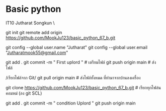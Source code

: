 # Basic python
IT10 Jutharat Songkun \


git init
git remote add origin https://github.com/MookJu123/basic_python_67_b.git

git config --global user.name "Jutharat"
git config --global user.email "Jutharatmook55@gmail.com"

git add . 
git commit -m " First uplord "                                  # เตรียมไฟล์
git push origin main                                            # ส่งไฟล์

/เรียกไฟล์จาก Git/
git pull origin main                                            # ส่งไฟล์ทั้งหมด ที่ทำมาจากบ้านลงเครื่อง

git clone https://github.com/MookJu123/basic_python_67_b.git    # เรียกทุกไฟล๋นคอมหม่ (ลง git SCL)


git add . 
git commit -m " condition Uplord "
git push origin main    
